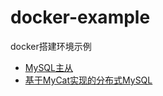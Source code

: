 # docker-example
docker搭建环境示例

- [MySQL主从](https://github.com/zuoshuwen/docker-example/tree/master/mysql_master_slave)
- [基于MyCat实现的分布式MySQL](https://github.com/zuoshuwen/docker-example/tree/master/mycat)